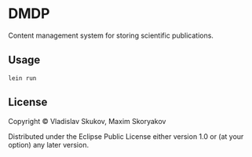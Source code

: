# DMDP

Content management system for storing scientific publications.

## Usage

	lein run

## License

Copyright © Vladislav Skukov, Maxim Skoryakov

Distributed under the Eclipse Public License either version 1.0 or (at
your option) any later version.
